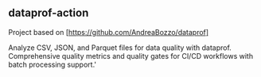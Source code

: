 ## dataprof-action

Project based on [https://github.com/AndreaBozzo/dataprof] 

Analyze CSV, JSON, and Parquet files for data quality with dataprof. Comprehensive quality metrics and quality gates for CI/CD workflows with batch processing support.'